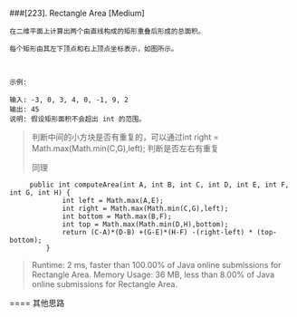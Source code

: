 ###[223]. Rectangle Area 
[Medium]
```
在二维平面上计算出两个由直线构成的矩形重叠后形成的总面积。

每个矩形由其左下顶点和右上顶点坐标表示，如图所示。



示例:

输入: -3, 0, 3, 4, 0, -1, 9, 2
输出: 45
说明: 假设矩形面积不会超出 int 的范围。

```
> 判断中间的小方块是否有重复的，可以通过int right = Math.max(Math.min(C,G),left); 判断是否左右有重复
>
>同理
>
>
>
>
>
```
     public int computeArea(int A, int B, int C, int D, int E, int F, int G, int H) {
             int left = Math.max(A,E);
             int right = Math.max(Math.min(C,G),left);
             int bottom = Math.max(B,F);
             int top = Math.max(Math.min(D,H),bottom);
             return (C-A)*(D-B) +(G-E)*(H-F) -(right-left) * (top-bottom);
         }
```

>Runtime: 2 ms, faster than 100.00% of Java online submissions for Rectangle Area.
 Memory Usage: 36 MB, less than 8.00% of Java online submissions for Rectangle Area.
>
====
其他思路
```

``` 